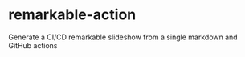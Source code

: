 # remarkable-action
Generate a CI/CD remarkable slideshow from a single markdown and GitHub actions
